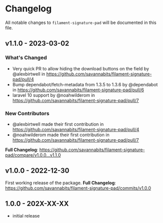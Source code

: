 # Changelog

All notable changes to `filament-signature-pad` will be documented in this file.

## v1.1.0 - 2023-03-02

### What's Changed

- Very quick PR to allow hiding the download buttons on the field by @alexbirtwell in https://github.com/savannabits/filament-signature-pad/pull/4
- Bump dependabot/fetch-metadata from 1.3.5 to 1.3.6 by @dependabot in https://github.com/savannabits/filament-signature-pad/pull/6
- laravel 10 support by @noahwilderom in https://github.com/savannabits/filament-signature-pad/pull/7

### New Contributors

- @alexbirtwell made their first contribution in https://github.com/savannabits/filament-signature-pad/pull/4
- @noahwilderom made their first contribution in https://github.com/savannabits/filament-signature-pad/pull/7

**Full Changelog**: https://github.com/savannabits/filament-signature-pad/compare/v1.0.0...v1.1.0

## v1.0.0 - 2022-12-30

First working release of the package.
**Full Changelog**: https://github.com/savannabits/filament-signature-pad/commits/v1.0.0

## 1.0.0 - 202X-XX-XX

- initial release
